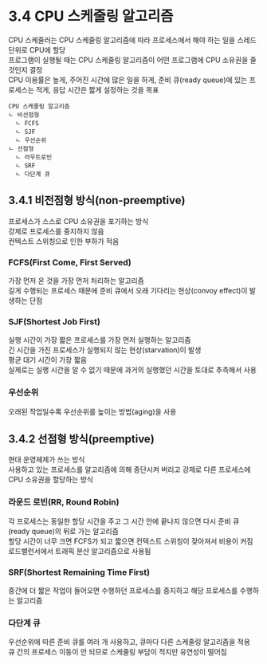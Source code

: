 # 3.4 CPU 스케줄링 알고리즘  
CPU 스케줄러는 CPU 스케줄링 알고리즘에 따라 프로세스에서 해야 하는 일을 스레드 단위로 CPU에 할당  
프로그램이 실행될 때는 CPU 스케줄링 알고리즘이 어떤 프로그램에 CPU 소유권을 줄것인지 결정  
CPU 이용률은 높게, 주어진 시간에 많은 일을 하게, 준비 큐(ready queue)에 있는 프로세스는 적게, 응답 시간은 짧게 설정하는 것을 목표  
```
CPU 스케줄링 알고리즘
ㄴ 비선점형
  ㄴ FCFS
  ㄴ SJF
  ㄴ 우선순위
ㄴ 선점형
  ㄴ 라우트로빈
  ㄴ SRF
  ㄴ 다단계 큐
```

## 3.4.1 비전점형 방식(non-preemptive)  
프로세스가 스스로 CPU 소유권을 포기하는 방식  
강제로 프로세스를 중지하지 않음  
컨텍스트 스위칭으로 인한 부하가 적음  

### FCFS(First Come, First Served)  
가장 먼저 온 것을 가장 먼저 처리하는 알고리즘  
길게 수행되는 프로세스 때문에 준비 큐에서 오래 기다리는 현상(convoy effect)이 발생하는 단점  

### SJF(Shortest Job First)  
실행 시간이 가장 짧은 프로세스를 가장 먼저 실행하는 알고리즘  
긴 시간을 가진 프로세스가 실행되지 않는 현상(starvation)이 발생  
평균 대기 시간이 가장 짧음  
실제로는 실행 시간을 알 수 없기 때문에 과거의 실행했던 시간을 토대로 추측해서 사용  

### 우선순위  
오래된 작업일수록 우선순위를 높이는 방법(aging)을 사용  

## 3.4.2 선점형 방식(preemptive)  
현대 운영체제가 쓰는 방식  
사용하고 있는 프로세스를 알고리즘에 의해 중단시켜 버리고 강제로 다른 프로세스에 CPU 소유권을 할당하는 방식  

### 라운드 로빈(RR, Round Robin)  
각 프로세스는 동일한 할당 시간을 주고 그 시간 안에 끝나지 않으면 다시 준비 큐(ready queue)의 뒤로 가는 알고리즘  
할당 시간이 너무 크면 FCFS가 되고 짧으면 컨텍스트 스위칭이 잦아져서 비용이 커짐  
로드밸런서에서 트래픽 분산 알고리즘으로 사용됨  

### SRF(Shortest Remaining Time First)  
중간에 더 짧은 작업이 들어오면 수행하던 프로세스를 중지하고 해당 프로세스를 수행하는 알고리즘  

### 다단계 큐  
우선순위에 따른 준비 큐를 여러 개 사용하고, 큐마다 다른 스케줄링 알고리즘을 적용  
큐 간의 프로세스 이동이 안 되므로 스케줄링 부담이 적지만 유연성이 떨어짐  